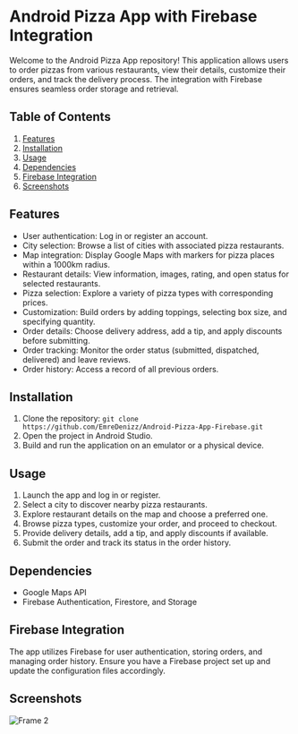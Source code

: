 # Android Pizza App with Firebase Integration

Welcome to the Android Pizza App repository! This application allows users to order pizzas from various restaurants, view their details, customize their orders, and track the delivery process. The integration with Firebase ensures seamless order storage and retrieval.

## Table of Contents
1. [Features](#features)
2. [Installation](#installation)
3. [Usage](#usage)
4. [Dependencies](#dependencies)
5. [Firebase Integration](#firebase-integration)
6. [Screenshots](#screenshots)

## Features<a name="features"></a>

- User authentication: Log in or register an account.
- City selection: Browse a list of cities with associated pizza restaurants.
- Map integration: Display Google Maps with markers for pizza places within a 1000km radius.
- Restaurant details: View information, images, rating, and open status for selected restaurants.
- Pizza selection: Explore a variety of pizza types with corresponding prices.
- Customization: Build orders by adding toppings, selecting box size, and specifying quantity.
- Order details: Choose delivery address, add a tip, and apply discounts before submitting.
- Order tracking: Monitor the order status (submitted, dispatched, delivered) and leave reviews.
- Order history: Access a record of all previous orders.

## Installation<a name="installation"></a>

1. Clone the repository: `git clone https://github.com/EmreDenizz/Android-Pizza-App-Firebase.git`
2. Open the project in Android Studio.
3. Build and run the application on an emulator or a physical device.

## Usage<a name="usage"></a>

1. Launch the app and log in or register.
2. Select a city to discover nearby pizza restaurants.
3. Explore restaurant details on the map and choose a preferred one.
4. Browse pizza types, customize your order, and proceed to checkout.
5. Provide delivery details, add a tip, and apply discounts if available.
6. Submit the order and track its status in the order history.

## Dependencies<a name="dependencies"></a>

- Google Maps API
- Firebase Authentication, Firestore, and Storage

## Firebase Integration<a name="firebase-integration"></a>

The app utilizes Firebase for user authentication, storing orders, and managing order history. Ensure you have a Firebase project set up and update the configuration files accordingly.

## Screenshots<a name="screenshots"></a>
![Frame 2](https://github.com/EmreDenizz/Android-Pizza-App-Firebase/assets/66807339/f9f4045b-e5a1-495c-b5cf-424c682b31e9)
